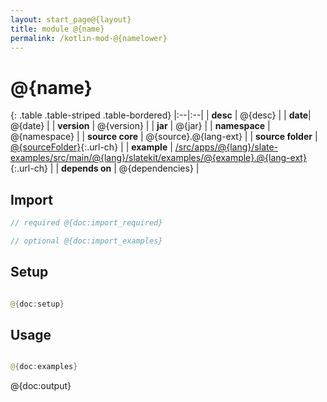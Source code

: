 ```yaml
---
layout: start_page@{layout}
title: module @{name}
permalink: /kotlin-mod-@{namelower}
---
```


# @{name}

{: .table .table-striped .table-bordered}
|:--|:--|
| **desc** | @{desc} | 
| **date**| @{date} |
| **version** | @{version}  |
| **jar** | @{jar}  |
| **namespace** | @{namespace}  |
| **source core** | @{source}.@{lang-ext}  |
| **source folder** | [@{sourceFolder}](https://github.com/code-helix/slatekit/tree/master/@{sourceFolder}){:.url-ch}  |
| **example** | [/src/apps/@{lang}/slate-examples/src/main/@{lang}/slatekit/examples/@{example}.@{lang-ext}](https://github.com/code-helix/slatekit/tree/master/@{examplefile}){:.url-ch} |
| **depends on** | @{dependencies}  |

## Import
```kotlin 
// required @{doc:import_required}

// optional @{doc:import_examples}

```

## Setup
```kotlin

@{doc:setup}

```

## Usage
```kotlin

@{doc:examples}

```

@{doc:output}